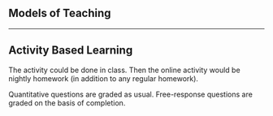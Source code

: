 Models of Teaching
------------------
------------------


Activity Based Learning
-----------------------

The activity could be done in class. Then the online activity would be 
nightly homework (in addition to any regular homework).

Quantitative questions are graded as usual. Free-response questions are 
graded on the basis of completion. 
